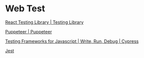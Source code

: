 # Web Test

[React Testing Library | Testing Library](https://testing-library.com/docs/react-testing-library/intro/)

[Puppeteer | Puppeteer](https://pptr.dev/)

[Testing Frameworks for Javascript | Write, Run, Debug | Cypress](https://www.cypress.io/)

[Jest](https://jestjs.io/)